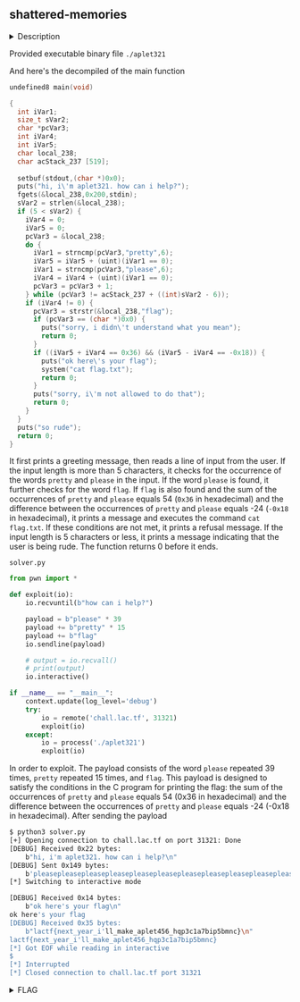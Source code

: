 ## shattered-memories

<details>
  <summary>Description</summary>
  
  > Author: kaiphait <br>
  > Unlike Aplet123, Aplet321 might give you the flag if you beg him enough.
  
  [Dockerfile](Dockerfile) <br>
  [aplet321](aplet321)
</details>

Provided executable binary file `./aplet321`

And here's the decompiled of the main function

```c
undefined8 main(void)

{
  int iVar1;
  size_t sVar2;
  char *pcVar3;
  int iVar4;
  int iVar5;
  char local_238;
  char acStack_237 [519];
  
  setbuf(stdout,(char *)0x0);
  puts("hi, i\'m aplet321. how can i help?");
  fgets(&local_238,0x200,stdin);
  sVar2 = strlen(&local_238);
  if (5 < sVar2) {
    iVar4 = 0;
    iVar5 = 0;
    pcVar3 = &local_238;
    do {
      iVar1 = strncmp(pcVar3,"pretty",6);
      iVar5 = iVar5 + (uint)(iVar1 == 0);
      iVar1 = strncmp(pcVar3,"please",6);
      iVar4 = iVar4 + (uint)(iVar1 == 0);
      pcVar3 = pcVar3 + 1;
    } while (pcVar3 != acStack_237 + ((int)sVar2 - 6));
    if (iVar4 != 0) {
      pcVar3 = strstr(&local_238,"flag");
      if (pcVar3 == (char *)0x0) {
        puts("sorry, i didn\'t understand what you mean");
        return 0;
      }
      if ((iVar5 + iVar4 == 0x36) && (iVar5 - iVar4 == -0x18)) {
        puts("ok here\'s your flag");
        system("cat flag.txt");
        return 0;
      }
      puts("sorry, i\'m not allowed to do that");
      return 0;
    }
  }
  puts("so rude");
  return 0;
}
```

It first prints a greeting message, then reads a line of input from the user. If the input length is more than 5 characters, it checks for the occurrence of the words `pretty` and `please` in the input. If the word `please` is found, it further checks for the word `flag`. If `flag` is also found and the sum of the occurrences of `pretty` and `please` equals 54 (`0x36` in hexadecimal) and the difference between the occurrences of `pretty` and `please` equals -24 (`-0x18` in hexadecimal), it prints a message and executes the command `cat flag.txt`. If these conditions are not met, it prints a refusal message. If the input length is 5 characters or less, it prints a message indicating that the user is being rude. The function returns 0 before it ends.


`solver.py` <br>
```py
from pwn import *

def exploit(io):
    io.recvuntil(b"how can i help?")

    payload = b"please" * 39
    payload += b"pretty" * 15
    payload += b"flag"
    io.sendline(payload)

    # output = io.recvall()
    # print(output)
    io.interactive()

if __name__ == "__main__":
    context.update(log_level='debug')
    try:
        io = remote('chall.lac.tf', 31321)
        exploit(io)
    except:
        io = process('./aplet321')
        exploit(io)
```


In order to exploit. The payload consists of the word `please` repeated 39 times, `pretty` repeated 15 times, and `flag`. This payload is designed to satisfy the conditions in the C program for printing the flag: the sum of the occurrences of `pretty` and `please` equals 54 (0x36 in hexadecimal) and the difference between the occurrences of `pretty` and `please` equals -24 (-0x18 in hexadecimal). After sending the payload

```bash
$ python3 solver.py
[+] Opening connection to chall.lac.tf on port 31321: Done
[DEBUG] Received 0x22 bytes:
    b"hi, i'm aplet321. how can i help?\n"
[DEBUG] Sent 0x149 bytes:
    b'pleasepleasepleasepleasepleasepleasepleasepleasepleasepleasepleasepleasepleasepleasepleasepleasepleasepleasepleasepleasepleasepleasepleasepleasepleasepleasepleasepleasepleasepleasepleasepleasepleasepleasepleasepleasepleasepleasepleaseprettyprettyprettyprettyprettyprettyprettyprettyprettyprettyprettyprettyprettyprettyprettyflag\n'
[*] Switching to interactive mode

[DEBUG] Received 0x14 bytes:
    b"ok here's your flag\n"
ok here's your flag
[DEBUG] Received 0x35 bytes:
    b"lactf{next_year_i'll_make_aplet456_hqp3c1a7bip5bmnc}\n"
lactf{next_year_i'll_make_aplet456_hqp3c1a7bip5bmnc}
[*] Got EOF while reading in interactive
$
[*] Interrupted
[*] Closed connection to chall.lac.tf port 31321
```



<details>
  <summary>FLAG</summary>
  
  > `lactf{not_what_forgive_and_forget_means}`
    
</details>
